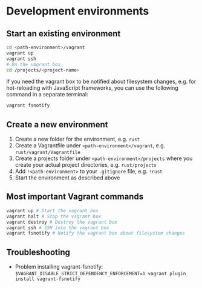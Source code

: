 # Development environments

## Start an existing environment

```bash
cd <path-environment>/vagrant
vagrant up
vagrant ssh
# On the vagrant box
cd /projects/<project-name>
```

If you need the vagrant box to be notified about filesystem changes, e.g. for hot-reloading with JavaScript frameworks, you can use the following command in a separate terminal:

```bash
vagrant fsnotify
```

## Create a new environment

1. Create a new folder for the environment, e.g. `rust`
2. Create a Vagrantfile under `<path-environment>/vagrant`, e.g. `rust/vagrant/Vagrantfile`
3. Create a projects folder under `<path-environment>/projects` where you create your actual project directories, e.g. `rust/projects`
4. Add `!<path-environment>` to your `.gitignore` file, e.g. `!rust`
5. Start the environment as described above

## Most important Vagrant commands

```bash
vagrant up # Start the vagrant box
vagrant halt # Stop the vagrant box
vagrant destroy # Destroy the vagrant box
vagrant ssh # SSH into the vagrant box
vagrant fsnotify # Notify the vagrant box about filesystem changes
```

## Troubleshooting

- Problem installing vagrant-fsnotify: `$VAGRANT_DISABLE_STRICT_DEPENDENCY_ENFORCEMENT=1 vagrant plugin install vagrant-fsnotify`